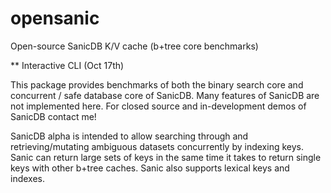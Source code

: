 # opensanic
Open-source SanicDB K/V cache (b+tree core benchmarks) 

** Interactive CLI (Oct 17th)

This package provides benchmarks of both the binary search core and concurrent / safe database core of SanicDB. Many features of SanicDB are not implemented here. For closed source and in-development demos of SanicDB contact me! 

SanicDB alpha is intended to allow searching through and retrieving/mutating ambiguous datasets concurrently by indexing keys. Sanic can return large sets of keys in the same time it takes to return single keys with other b+tree caches. Sanic also supports lexical keys and indexes.
